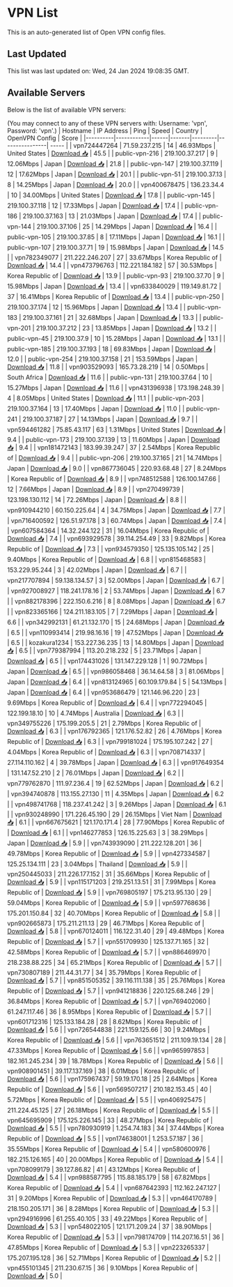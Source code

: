 # VPN List

This is an auto-generated list of Open VPN config files.

## Last Updated

This list was last updated on: Wed, 24 Jan 2024 19:08:35 GMT.

## Available Servers

Below is the list of available VPN servers:

(You may connect to any of these VPN servers with: Username: 'vpn', Password: 'vpn'.)
| Hostname | IP Address | Ping | Speed | Country | OpenVPN Config | Score |
|----------|------------|------|-------|---------|----------------| ----- |
| vpn724447264 | 71.59.237.215 | 14 | 46.93Mbps | United States | [Download 📥](./configs/server_0_US.ovpn) | 45.5 |
| public-vpn-216 | 219.100.37.217 | 9 | 12.06Mbps | Japan | [Download 📥](./configs/server_1_JP.ovpn) | 21.8 |
| public-vpn-147 | 219.100.37.119 | 12 | 17.62Mbps | Japan | [Download 📥](./configs/server_2_JP.ovpn) | 20.1 |
| public-vpn-51 | 219.100.37.13 | 8 | 14.25Mbps | Japan | [Download 📥](./configs/server_3_JP.ovpn) | 20.0 |
| vpn400678475 | 136.23.34.4 | 10 | 34.00Mbps | United States | [Download 📥](./configs/server_4_US.ovpn) | 17.8 |
| public-vpn-145 | 219.100.37.118 | 12 | 17.33Mbps | Japan | [Download 📥](./configs/server_5_JP.ovpn) | 17.4 |
| public-vpn-186 | 219.100.37.163 | 13 | 21.03Mbps | Japan | [Download 📥](./configs/server_6_JP.ovpn) | 17.4 |
| public-vpn-144 | 219.100.37.106 | 25 | 14.29Mbps | Japan | [Download 📥](./configs/server_7_JP.ovpn) | 16.4 |
| public-vpn-105 | 219.100.37.85 | 8 | 17.11Mbps | Japan | [Download 📥](./configs/server_8_JP.ovpn) | 16.1 |
| public-vpn-107 | 219.100.37.71 | 19 | 15.98Mbps | Japan | [Download 📥](./configs/server_9_JP.ovpn) | 14.5 |
| vpn782349077 | 211.222.246.207 | 27 | 33.67Mbps | Korea Republic of | [Download 📥](./configs/server_10_KR.ovpn) | 14.4 |
| vpn473796763 | 112.221.184.182 | 57 | 30.53Mbps | Korea Republic of | [Download 📥](./configs/server_11_KR.ovpn) | 13.9 |
| public-vpn-93 | 219.100.37.70 | 9 | 15.98Mbps | Japan | [Download 📥](./configs/server_12_JP.ovpn) | 13.4 |
| vpn633840029 | 119.149.81.72 | 37 | 16.41Mbps | Korea Republic of | [Download 📥](./configs/server_13_KR.ovpn) | 13.4 |
| public-vpn-250 | 219.100.37.174 | 12 | 15.96Mbps | Japan | [Download 📥](./configs/server_14_JP.ovpn) | 13.4 |
| public-vpn-183 | 219.100.37.161 | 21 | 32.68Mbps | Japan | [Download 📥](./configs/server_15_JP.ovpn) | 13.3 |
| public-vpn-201 | 219.100.37.212 | 23 | 13.85Mbps | Japan | [Download 📥](./configs/server_16_JP.ovpn) | 13.2 |
| public-vpn-45 | 219.100.37.9 | 10 | 15.28Mbps | Japan | [Download 📥](./configs/server_17_JP.ovpn) | 13.1 |
| public-vpn-185 | 219.100.37.193 | 18 | 69.83Mbps | Japan | [Download 📥](./configs/server_18_JP.ovpn) | 12.0 |
| public-vpn-254 | 219.100.37.158 | 21 | 153.59Mbps | Japan | [Download 📥](./configs/server_19_JP.ovpn) | 11.8 |
| vpn903529093 | 165.73.28.219 | 14 | 0.50Mbps | South Africa | [Download 📥](./configs/server_20_ZA.ovpn) | 11.6 |
| public-vpn-131 | 219.100.37.64 | 10 | 15.27Mbps | Japan | [Download 📥](./configs/server_21_JP.ovpn) | 11.6 |
| vpn431396938 | 173.198.248.39 | 4 | 8.05Mbps | United States | [Download 📥](./configs/server_22_US.ovpn) | 11.1 |
| public-vpn-203 | 219.100.37.164 | 13 | 17.40Mbps | Japan | [Download 📥](./configs/server_23_JP.ovpn) | 11.0 |
| public-vpn-241 | 219.100.37.187 | 27 | 14.13Mbps | Japan | [Download 📥](./configs/server_24_JP.ovpn) | 9.7 |
| vpn594461282 | 75.85.43.117 | 63 | 1.31Mbps | United States | [Download 📥](./configs/server_25_US.ovpn) | 9.4 |
| public-vpn-173 | 219.100.37.139 | 13 | 11.60Mbps | Japan | [Download 📥](./configs/server_26_JP.ovpn) | 9.4 |
| vpn181472143 | 183.99.39.247 | 37 | 2.54Mbps | Korea Republic of | [Download 📥](./configs/server_27_KR.ovpn) | 9.4 |
| public-vpn-206 | 219.100.37.165 | 21 | 14.74Mbps | Japan | [Download 📥](./configs/server_28_JP.ovpn) | 9.0 |
| vpn867736045 | 220.93.68.48 | 27 | 8.24Mbps | Korea Republic of | [Download 📥](./configs/server_29_KR.ovpn) | 8.9 |
| vpn748512588 | 126.100.147.66 | 12 | 7.66Mbps | Japan | [Download 📥](./configs/server_30_JP.ovpn) | 8.9 |
| vpn270499739 | 123.198.130.112 | 14 | 72.26Mbps | Japan | [Download 📥](./configs/server_31_JP.ovpn) | 8.8 |
| vpn910944210 | 60.150.225.64 | 4 | 34.75Mbps | Japan | [Download 📥](./configs/server_32_JP.ovpn) | 7.7 |
| vpn716400592 | 126.51.97.178 | 3 | 60.74Mbps | Japan | [Download 📥](./configs/server_33_JP.ovpn) | 7.4 |
| vpn607584364 | 14.32.244.122 | 31 | 16.04Mbps | Korea Republic of | [Download 📥](./configs/server_34_KR.ovpn) | 7.4 |
| vpn693929578 | 39.114.254.49 | 33 | 9.82Mbps | Korea Republic of | [Download 📥](./configs/server_35_KR.ovpn) | 7.3 |
| vpn934579350 | 125.135.105.142 | 25 | 9.40Mbps | Korea Republic of | [Download 📥](./configs/server_36_KR.ovpn) | 6.8 |
| vpn815468583 | 153.229.95.244 | 3 | 42.02Mbps | Japan | [Download 📥](./configs/server_37_JP.ovpn) | 6.7 |
| vpn217707894 | 59.138.134.57 | 3 | 52.00Mbps | Japan | [Download 📥](./configs/server_38_JP.ovpn) | 6.7 |
| vpn927008927 | 118.241.178.16 | 2 | 53.74Mbps | Japan | [Download 📥](./configs/server_39_JP.ovpn) | 6.7 |
| vpn882178396 | 222.150.6.216 | 8 | 8.08Mbps | Japan | [Download 📥](./configs/server_40_JP.ovpn) | 6.7 |
| vpn823365166 | 124.211.183.105 | 7 | 7.29Mbps | Japan | [Download 📥](./configs/server_41_JP.ovpn) | 6.6 |
| vpn342992131 | 61.21.132.170 | 15 | 24.68Mbps | Japan | [Download 📥](./configs/server_42_JP.ovpn) | 6.5 |
| vpn110993414 | 219.98.16.16 | 19 | 47.52Mbps | Japan | [Download 📥](./configs/server_43_JP.ovpn) | 6.5 |
| kozakura1234 | 153.227.36.235 | 13 | 14.80Mbps | Japan | [Download 📥](./configs/server_44_JP.ovpn) | 6.5 |
| vpn779387994 | 113.20.218.232 | 5 | 23.71Mbps | Japan | [Download 📥](./configs/server_45_JP.ovpn) | 6.5 |
| vpn174431026 | 131.147.229.128 | 1 | 90.72Mbps | Japan | [Download 📥](./configs/server_46_JP.ovpn) | 6.5 |
| vpn986058468 | 36.14.64.58 | 3 | 81.06Mbps | Japan | [Download 📥](./configs/server_47_JP.ovpn) | 6.4 |
| vpn813124965 | 60.109.179.84 | 5 | 54.13Mbps | Japan | [Download 📥](./configs/server_48_JP.ovpn) | 6.4 |
| vpn953686479 | 121.146.96.220 | 23 | 9.69Mbps | Korea Republic of | [Download 📥](./configs/server_49_KR.ovpn) | 6.4 |
| vpn772294045 | 122.199.18.10 | 10 | 4.74Mbps | Australia | [Download 📥](./configs/server_50_AU.ovpn) | 6.3 |
| vpn349755226 | 175.199.205.5 | 21 | 2.79Mbps | Korea Republic of | [Download 📥](./configs/server_51_KR.ovpn) | 6.3 |
| vpn176792365 | 121.176.52.82 | 26 | 4.76Mbps | Korea Republic of | [Download 📥](./configs/server_52_KR.ovpn) | 6.3 |
| vpn799181024 | 175.195.107.242 | 27 | 4.04Mbps | Korea Republic of | [Download 📥](./configs/server_53_KR.ovpn) | 6.3 |
| vpn708714337 | 27.114.110.162 | 4 | 39.78Mbps | Japan | [Download 📥](./configs/server_54_JP.ovpn) | 6.3 |
| vpn917649354 | 131.147.52.210 | 2 | 76.01Mbps | Japan | [Download 📥](./configs/server_55_JP.ovpn) | 6.2 |
| vpn779762870 | 111.97.236.4 | 19 | 62.52Mbps | Japan | [Download 📥](./configs/server_56_JP.ovpn) | 6.2 |
| vpn394740878 | 113.155.27.130 | 11 | 4.35Mbps | Japan | [Download 📥](./configs/server_57_JP.ovpn) | 6.2 |
| vpn498741768 | 118.237.41.242 | 3 | 9.26Mbps | Japan | [Download 📥](./configs/server_58_JP.ovpn) | 6.1 |
| vpn930248990 | 171.226.45.190 | 29 | 26.15Mbps | Viet Nam | [Download 📥](./configs/server_59_VN.ovpn) | 6.1 |
| vpn667675621 | 121.170.171.4 | 28 | 77.90Mbps | Korea Republic of | [Download 📥](./configs/server_60_KR.ovpn) | 6.1 |
| vpn146277853 | 126.15.225.63 | 3 | 38.29Mbps | Japan | [Download 📥](./configs/server_61_JP.ovpn) | 5.9 |
| vpn743939090 | 211.222.128.201 | 36 | 49.78Mbps | Korea Republic of | [Download 📥](./configs/server_62_KR.ovpn) | 5.9 |
| vpn427334587 | 125.25.134.111 | 23 | 3.04Mbps | Thailand | [Download 📥](./configs/server_63_TH.ovpn) | 5.9 |
| vpn250445033 | 211.226.177.152 | 31 | 35.66Mbps | Korea Republic of | [Download 📥](./configs/server_64_KR.ovpn) | 5.9 |
| vpn115171203 | 219.251.13.51 | 31 | 7.99Mbps | Korea Republic of | [Download 📥](./configs/server_65_KR.ovpn) | 5.9 |
| vpn769805197 | 175.213.95.130 | 29 | 59.04Mbps | Korea Republic of | [Download 📥](./configs/server_66_KR.ovpn) | 5.9 |
| vpn597768636 | 175.201.150.84 | 32 | 40.70Mbps | Korea Republic of | [Download 📥](./configs/server_67_KR.ovpn) | 5.8 |
| vpn902665873 | 175.211.211.13 | 29 | 46.71Mbps | Korea Republic of | [Download 📥](./configs/server_68_KR.ovpn) | 5.8 |
| vpn670124011 | 116.122.31.40 | 29 | 49.48Mbps | Korea Republic of | [Download 📥](./configs/server_69_KR.ovpn) | 5.7 |
| vpn551709930 | 125.137.71.165 | 32 | 42.58Mbps | Korea Republic of | [Download 📥](./configs/server_70_KR.ovpn) | 5.7 |
| vpn886469970 | 218.238.88.225 | 34 | 65.21Mbps | Korea Republic of | [Download 📥](./configs/server_71_KR.ovpn) | 5.7 |
| vpn730807189 | 211.44.31.77 | 34 | 35.79Mbps | Korea Republic of | [Download 📥](./configs/server_72_KR.ovpn) | 5.7 |
| vpn851505352 | 39.116.111.138 | 35 | 25.76Mbps | Korea Republic of | [Download 📥](./configs/server_73_KR.ovpn) | 5.7 |
| vpn941218836 | 220.125.68.246 | 29 | 36.84Mbps | Korea Republic of | [Download 📥](./configs/server_74_KR.ovpn) | 5.7 |
| vpn769402060 | 61.247.117.46 | 36 | 8.95Mbps | Korea Republic of | [Download 📥](./configs/server_75_KR.ovpn) | 5.7 |
| vpn601712316 | 125.133.184.28 | 28 | 8.62Mbps | Korea Republic of | [Download 📥](./configs/server_76_KR.ovpn) | 5.6 |
| vpn726544838 | 221.159.125.66 | 30 | 9.24Mbps | Korea Republic of | [Download 📥](./configs/server_77_KR.ovpn) | 5.6 |
| vpn763651512 | 211.109.19.134 | 28 | 47.33Mbps | Korea Republic of | [Download 📥](./configs/server_78_KR.ovpn) | 5.6 |
| vpn965997853 | 182.161.245.234 | 39 | 18.78Mbps | Korea Republic of | [Download 📥](./configs/server_79_KR.ovpn) | 5.6 |
| vpn908901451 | 39.117.137.169 | 38 | 6.01Mbps | Korea Republic of | [Download 📥](./configs/server_80_KR.ovpn) | 5.6 |
| vpn175967437 | 59.19.170.18 | 25 | 2.64Mbps | Korea Republic of | [Download 📥](./configs/server_81_KR.ovpn) | 5.6 |
| vpn569507217 | 210.182.153.45 | 40 | 5.72Mbps | Korea Republic of | [Download 📥](./configs/server_82_KR.ovpn) | 5.5 |
| vpn406925475 | 211.224.45.125 | 27 | 26.18Mbps | Korea Republic of | [Download 📥](./configs/server_83_KR.ovpn) | 5.5 |
| vpn645695909 | 175.125.226.145 | 33 | 48.27Mbps | Korea Republic of | [Download 📥](./configs/server_84_KR.ovpn) | 5.5 |
| vpn780930919 | 1.254.74.183 | 34 | 37.44Mbps | Korea Republic of | [Download 📥](./configs/server_85_KR.ovpn) | 5.5 |
| vpn174638001 | 1.253.57.187 | 36 | 35.55Mbps | Korea Republic of | [Download 📥](./configs/server_86_KR.ovpn) | 5.4 |
| vpn580600976 | 182.215.126.165 | 40 | 20.00Mbps | Korea Republic of | [Download 📥](./configs/server_87_KR.ovpn) | 5.4 |
| vpn708099179 | 39.127.86.82 | 41 | 43.12Mbps | Korea Republic of | [Download 📥](./configs/server_88_KR.ovpn) | 5.4 |
| vpn988587795 | 115.88.185.179 | 58 | 67.82Mbps | Korea Republic of | [Download 📥](./configs/server_89_KR.ovpn) | 5.4 |
| vpn687642393 | 112.162.247.127 | 31 | 9.20Mbps | Korea Republic of | [Download 📥](./configs/server_90_KR.ovpn) | 5.3 |
| vpn464170789 | 218.150.205.171 | 36 | 8.28Mbps | Korea Republic of | [Download 📥](./configs/server_91_KR.ovpn) | 5.3 |
| vpn294916996 | 61.255.40.105 | 33 | 49.22Mbps | Korea Republic of | [Download 📥](./configs/server_92_KR.ovpn) | 5.3 |
| vpn548022105 | 121.171.209.24 | 37 | 38.90Mbps | Korea Republic of | [Download 📥](./configs/server_93_KR.ovpn) | 5.3 |
| vpn798174709 | 114.207.16.51 | 36 | 47.85Mbps | Korea Republic of | [Download 📥](./configs/server_94_KR.ovpn) | 5.3 |
| vpn223265337 | 175.207.195.128 | 36 | 52.71Mbps | Korea Republic of | [Download 📥](./configs/server_95_KR.ovpn) | 5.2 |
| vpn455101345 | 211.230.67.15 | 36 | 9.10Mbps | Korea Republic of | [Download 📥](./configs/server_96_KR.ovpn) | 5.0 |
